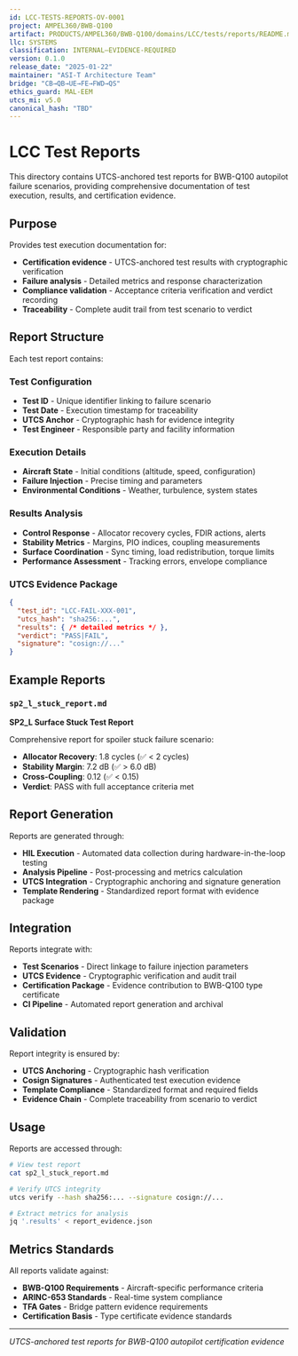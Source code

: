 ```yaml
---
id: LCC-TESTS-REPORTS-OV-0001
project: AMPEL360/BWB-Q100
artifact: PRODUCTS/AMPEL360/BWB-Q100/domains/LCC/tests/reports/README.md
llc: SYSTEMS
classification: INTERNAL–EVIDENCE-REQUIRED
version: 0.1.0
release_date: "2025-01-22"
maintainer: "ASI-T Architecture Team"
bridge: "CB→QB→UE→FE→FWD→QS"
ethics_guard: MAL-EEM
utcs_mi: v5.0
canonical_hash: "TBD"
---
```


# LCC Test Reports

This directory contains UTCS-anchored test reports for BWB-Q100 autopilot failure scenarios, providing comprehensive documentation of test execution, results, and certification evidence.

## Purpose

Provides test execution documentation for:

- **Certification evidence** - UTCS-anchored test results with cryptographic verification
- **Failure analysis** - Detailed metrics and response characterization
- **Compliance validation** - Acceptance criteria verification and verdict recording
- **Traceability** - Complete audit trail from test scenario to verdict

## Report Structure

Each test report contains:

### Test Configuration
- **Test ID** - Unique identifier linking to failure scenario
- **Test Date** - Execution timestamp for traceability
- **UTCS Anchor** - Cryptographic hash for evidence integrity
- **Test Engineer** - Responsible party and facility information

### Execution Details
- **Aircraft State** - Initial conditions (altitude, speed, configuration)
- **Failure Injection** - Precise timing and parameters
- **Environmental Conditions** - Weather, turbulence, system states

### Results Analysis
- **Control Response** - Allocator recovery cycles, FDIR actions, alerts
- **Stability Metrics** - Margins, PIO indices, coupling measurements
- **Surface Coordination** - Sync timing, load redistribution, torque limits
- **Performance Assessment** - Tracking errors, envelope compliance

### UTCS Evidence Package
```json
{
  "test_id": "LCC-FAIL-XXX-001",
  "utcs_hash": "sha256:...",
  "results": { /* detailed metrics */ },
  "verdict": "PASS|FAIL",
  "signature": "cosign://..."
}
```

## Example Reports

### `sp2_l_stuck_report.md`
**SP2_L Surface Stuck Test Report**

Comprehensive report for spoiler stuck failure scenario:
- **Allocator Recovery**: 1.8 cycles (✅ < 2 cycles)
- **Stability Margin**: 7.2 dB (✅ > 6.0 dB)
- **Cross-Coupling**: 0.12 (✅ < 0.15)
- **Verdict**: PASS with full acceptance criteria met

## Report Generation

Reports are generated through:
- **HIL Execution** - Automated data collection during hardware-in-the-loop testing
- **Analysis Pipeline** - Post-processing and metrics calculation
- **UTCS Integration** - Cryptographic anchoring and signature generation
- **Template Rendering** - Standardized report format with evidence package

## Integration

Reports integrate with:
- **Test Scenarios** - Direct linkage to failure injection parameters
- **UTCS Evidence** - Cryptographic verification and audit trail
- **Certification Package** - Evidence contribution to BWB-Q100 type certificate
- **CI Pipeline** - Automated report generation and archival

## Validation

Report integrity is ensured by:
- **UTCS Anchoring** - Cryptographic hash verification
- **Cosign Signatures** - Authenticated test execution evidence
- **Template Compliance** - Standardized format and required fields
- **Evidence Chain** - Complete traceability from scenario to verdict

## Usage

Reports are accessed through:
```bash
# View test report
cat sp2_l_stuck_report.md

# Verify UTCS integrity
utcs verify --hash sha256:... --signature cosign://...

# Extract metrics for analysis
jq '.results' < report_evidence.json
```

## Metrics Standards

All reports validate against:
- **BWB-Q100 Requirements** - Aircraft-specific performance criteria
- **ARINC-653 Standards** - Real-time system compliance
- **TFA Gates** - Bridge pattern evidence requirements
- **Certification Basis** - Type certificate evidence standards

---

*UTCS-anchored test reports for BWB-Q100 autopilot certification evidence*